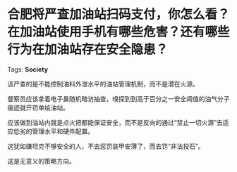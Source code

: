 # 合肥将严查加油站扫码支付，你怎么看？在加油站使用手机有哪些危害？还有哪些行为在加油站存在安全隐患？

Tags: **Society**

该严查的是不能控制油料外泄水平的油站管理机制，而不是潜在火源。

督察员应该拿着电子鼻随机暗访抽查，嗅探到到高于百分之一安全阈值的油气分子痕迹就开罚单给油站。

应该做到油站内就是点火把都能保证安全，而不是反向的通过“禁止一切火源”去适应低劣的管理水平和硬件配置。

这犹如嫌坦克不够安全的人，不去惩罚装甲安薄了，而去罚“非法投石”。

这是无意义的策略方向。



